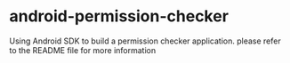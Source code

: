 # android-permission-checker
Using Android SDK to build a permission checker application. please refer to the README file for more information
